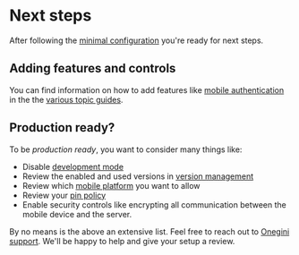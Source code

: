 # Next steps

After following the [minimal configuration](example-apps-minimal-config.md) you're ready for next steps. 

## Adding features and controls
You can find information on how to add features like [mobile authentication](../../topics/mobile-apps/index.md) in the 
the [various topic guides](../../topics/index.md). 

## Production ready?

To be *production ready*, you want to consider many things like:

* Disable [development mode](../../topics/mobile-apps/app-configuration/app-configuration.md#development-mode)
* Review the enabled and used versions in [version management](../../topics/mobile-apps/app-configuration/app-version-management.md)
* Review which [mobile platform](../../topics/general-app-config/os-version-configuration/os-version-configuration.md) you want to allow 
* Review your [pin policy](../../topics/general-app-config/pin-policy/pin-policy.md)
* Enable security controls like encrypting all communication between the mobile device and the server. 

By no means is the above an extensive list. 
Feel free to reach out to [Onegini support](https://support.onegini.com). We'll be happy to help and give your setup a review. 